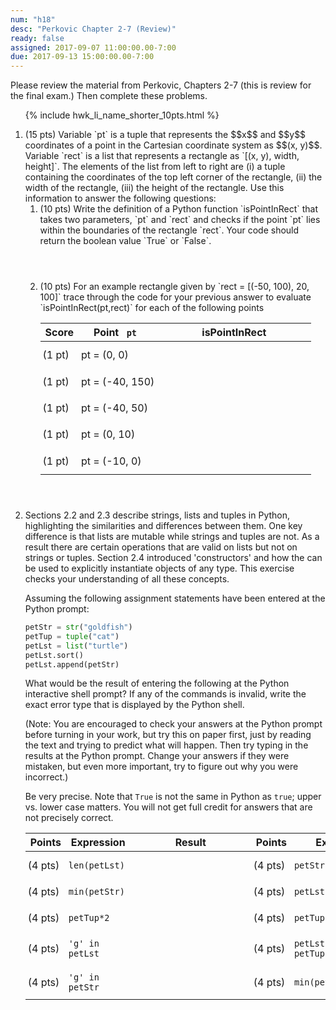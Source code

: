 ```yaml
---
num: "h18"
desc: "Perkovic Chapter 2-7 (Review)"
ready: false
assigned: 2017-09-07 11:00:00.00-7:00
due: 2017-09-13 15:00:00.00-7:00
---
```




Please review the material from Perkovic, Chapters 2-7 (this is review for the final exam.) Then complete these problems.


<ol>

{% include hwk_li_name_shorter_10pts.html %}



<li style="margin-bottom:0em;" markdown="1">
(15 pts) Variable `pt` is a tuple that represents the $$x$$ and $$y$$ coordinates of a point in the Cartesian coordinate system as $$(x, y)$$. Variable `rect` is a list that represents a rectangle as `[(x, y), width, height]`. The elements of the list from left to right are (i) a tuple containing the coordinates of the top left corner of the rectangle, (ii) the width of the rectangle, (iii) the height of the rectangle. Use this information to answer the following questions:

<ol>
<li style="margin-bottom:4em;" markdown="1"> (10 pts) 
Write the definition of a Python function `isPointInRect` that takes two parameters, `pt` and `rect` and checks if the point `pt` lies within the boundaries of the rectangle `rect`.  Your code should return the boolean value `True` or `False`.
</li>
<li style="margin-bottom:4em;" markdown="1"> (10 pts) 
For an example rectangle given by `rect = [(-50, 100), 20, 100]` trace through the code for your previous answer to evaluate `isPointInRect(pt,rect)` for each of the following points

<style>
div.bigger table * td { padding: 0.7em 3pt 0.7em 3pt; }
span.wide { padding: 0pt 4em 0pt 4em; }
</style>

<div class="bigger" markdown="1">

| Score  | Point <code> pt </code> | <span class="wide">isPointInRect</span> |
|---------|-------------|--------|
| (1 pt) | pt = (0, 0)|        | 
| (1 pt) | pt = (-40, 150)  |        | 
| (1 pt) | pt = (-40, 50)    |        |  
| (1 pt) | pt = (0, 10)    |        | 
| (1 pt) | pt = (-10, 0)    |        | 

</div>
</li>
</ol>
 
</li>



<li markdown="1"> Sections 2.2 and 2.3 describe strings, lists and tuples in Python, highlighting the similarities and differences between them. One key difference is that lists are mutable while strings and tuples are not. As a result there are certain operations that are valid on lists but not on strings or tuples. Section 2.4 introduced 'constructors' and how the can be used to explicitly instantiate objects of any type. This exercise checks your understanding of all these concepts.

Assuming the following assignment statements have been entered at the Python prompt:

```python
petStr = str("goldfish")
petTup = tuple("cat")
petLst = list("turtle")
petLst.sort()
petLst.append(petStr)

```

What would be the result of entering the following at
the Python interactive shell prompt? If any of the commands is invalid, write the exact error type that is displayed by the Python shell.

(Note: You are encouraged to check your answers at the Python prompt
before turning in your work, but try this on paper first, just by
reading the text and trying to predict what will happen.  Then try
typing in the results at the Python prompt.  Change your answers if
they were mistaken, but even more important, try to figure out why you
were incorrect.)

Be very precise.  Note that `True` is not the same in Python as `true`; upper
vs. lower case matters.  You will not get full credit for answers that are not
precisely correct. 

<style>
div.bigger table * td { padding: 0.7em 3pt 0.7em 3pt; }
span.wide { padding: 0pt 4em 0pt 4em; }
</style>

<div class="bigger" markdown="1">

| Points  | Expression  | <span class="wide">Result</span> | Points  | Expression  | <span class="wide">Result</span> |
|---------|-------------|--------|---------|-------------|--------|
| (4 pts) | `len(petLst)` |        | (4 pts) | `petStr.sort()`     |        |
| (4 pts) | `min(petStr)`    |        | (4 pts) | `petLst.count('l') `|        |
| (4 pts) | `petTup*2`    |        | (4 pts) | `petTup[-1] ='r'` |        |
| (4 pts) | `'g' in petLst`    |        | (4 pts) | `petLst[-3] in petTup`  |        |
| (4 pts) | `'g' in petStr`    |        | (4 pts) | `min(petStr.upper())`    |        |


</div>
<div class="pagebreak"></div>
</li>

</li>

</ol>


